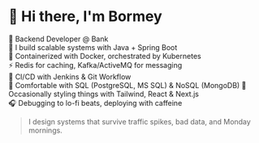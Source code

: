 # 👋 Hi there, I'm Bormey

💼 Backend Developer @ Bank  
🔧 I build scalable systems with Java + Spring Boot  
🐳 Containerized with Docker, orchestrated by Kubernetes  
⚡ Redis for caching, Kafka/ActiveMQ for messaging  
🚀 CI/CD with Jenkins & Git Workflow  
🧠 Comfortable with SQL (PostgreSQL, MS SQL) & NoSQL (MongoDB) 
🎨 Occasionally styling things with Tailwind, React & Next.js  
🎧 Debugging to lo-fi beats, deploying with caffeine

> I design systems that survive traffic spikes, bad data, and Monday mornings.

